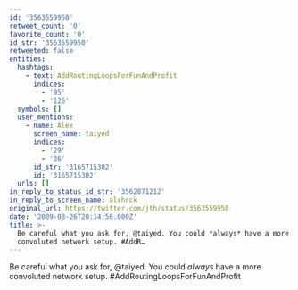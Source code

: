 ```yaml
---
id: '3563559950'
retweet_count: '0'
favorite_count: '0'
id_str: '3563559950'
retweeted: false
entities:
  hashtags:
    - text: AddRoutingLoopsForFunAndProfit
      indices:
        - '95'
        - '126'
  symbols: []
  user_mentions:
    - name: Alex
      screen_name: taiyed
      indices:
        - '29'
        - '36'
      id_str: '3165715302'
      id: '3165715302'
  urls: []
in_reply_to_status_id_str: '3562871212'
in_reply_to_screen_name: alxhrck
original_url: https://twitter.com/jth/status/3563559950
date: '2009-08-26T20:14:56.000Z'
title: >-
  Be careful what you ask for, @taiyed. You could *always* have a more
  convoluted network setup. #AddR…
---
```


Be careful what you ask for, @taiyed. You could *always* have a more convoluted network setup. #AddRoutingLoopsForFunAndProfit